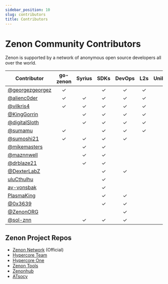 ```yaml
---
sidebar_position: 10
slug: contributors
title: Contributors
---
```


# Zenon Community Contributors

Zenon is supported by a network of anonymous open source developers all over the world.  

| Contributor | go-zenon | Syrius | SDKs | DevOps | L2s | Unikernels | Bridge | Website |
|------------|:--------:|:-------:|:----:|:-------:|:---:|:----------:|:------:|:-------:|
| [@georgezgeorgez](https://github.com/georgezgeorgez) | ✓ |   | ✓ | ✓ | ✓ | ✓ |  |   |
| [@alienc0der](https://github.com/alienc0der) | ✓ | ✓ | ✓ | ✓ | ✓ |   | ✓ |   |
| [@vilkris4](https://github.com/vilkris4) | ✓ | ✓ | ✓ | ✓ | ✓ |   | ✓ | ✓ |
| [@KingGorrin](https://github.com/KingGorrin/) |   | ✓ | ✓ | ✓ | ✓ |   |   | ✓ |
| [@digitalSloth](https://github.com/digitalSloth) |   | ✓ | ✓ | ✓ | ✓ |   |   |  ✓ |
| [@sumamu](https://github.com/sumamu) | ✓ |   | ✓ | ✓ | ✓ |   | ✓ | ✓ |
| [@sumoshi21](https://github.com/sumoshi21) | ✓ | ✓  | ✓ | ✓ |   |   | ✓ |   |
| [@mikemasters](https://github.com/mik3mast3rs) |   | ✓ | ✓ |   |   |   |   |   |
| [@maznnwell](https://github.com/maznnwell) |   | ✓ | ✓ |   |   |   |   |   |
| [@drblaze21](https://github.com/drblazer21) |   | ✓ | ✓ |   |   |   |   |   |
| [@DexterLabZ](https://github.com/DexterLabZ/) |   |   | ✓ | ✓ |   |   | ✓ | ✓ |
| [uluCthulhu](https://github.com/uluCthulhu) |   |   | ✓ |   |   |   | ✓ |   |
| [av-vonsbak](https://github.com/av-vonsbak) |   |   | ✓ |   |   |   |   |   |
| [PlasmaKing](https://github.com/PlasmaKing) |   |   | ✓ |  ✓ |   |   |   | ✓ |
| [@0x3639](https://github.com/0x3639) |   |   | ✓ |  ✓ |   |   | ✓ | ✓ |
| [@ZenonORG](https://github.com/ZenonOrg) |   |   |  |  ✓ |   |   | ✓ | ✓ |
| [@sol-znn](https://github.com/Sol-Sanctum) |   | ✓ | ✓ | ✓ |   |   |   |   |

## Zenon Project Repos
* [Zenon Network](https://github.com/zenon-network) (Official)
* [Hypercore Team](https://github.com/hypercore-team)
* [Hypercore One](https://github.com/hypercore-one)
* [Zenon Tools](https://github.com/zenon-tools)
* [Zenonhub](https://github.com/zenonhub-io)
* [ATsocy](https://github.com/ATSocy)








